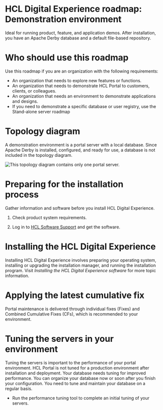 # HCL Digital Experience roadmap: Demonstration environment

Ideal for running product, feature, and application demos. After installation, you have an Apache Derby database and a default file-based repository.


# Who should use this roadmap

Use this roadmap if you are an organization with the following requirements:

-   An organization that needs to explore new features or functions.
-   An organization that needs to demonstrate HCL Portal to customers, clients, or colleagues.
-   An organization that needs an environment to demonstrate applications and designs.
-   If you need to demonstrate a specific database or user registry, use the Stand-alone server roadmap

# Topology diagram

A demonstration environment is a portal server with a local database. Since Apache Derby is installed, configured, and ready for use, a database is not included in the topology diagram.

![This topology diagram contains only one portal server.](../../../../../../images/demoServer.jpg)

# Preparing for the installation process

Gather information and software before you install HCL Digital Experience.

1.  Check product system requirements.

2.  Log in to [HCL Software Support](https://www.hcltechsw.com/wps/portal/about/welcome.html) and get the software.


# Installing the HCL Digital Experience

Installing HCL Digital Experience involves preparing your operating system, installing or upgrading the installation manager, and running the installation program. Visit *Installing the HCL Digital Experience software* for more topic information.

# Applying the latest cumulative fix

Portal maintenance is delivered through individual fixes \(Fixes\) and Combined Cumulative Fixes \(CFs\), which is recommended to your environment.

# Tuning the servers in your environment

Tuning the servers is important to the performance of your portal environment. HCL Portal is not tuned for a production environment after installation and deployment. Your database needs tuning for improved performance. You can organize your database now or soon after you finish your configuration. You need to tune and maintain your database on a regular basis.

-   Run the performance tuning tool to complete an initial tuning of your servers.


